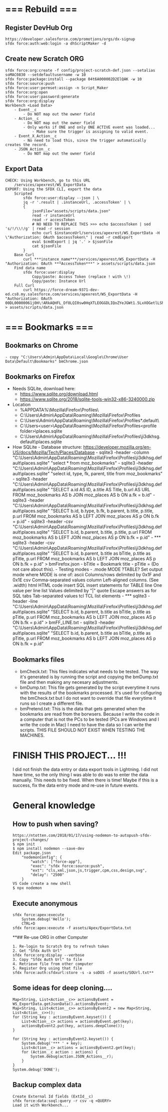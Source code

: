 # === Rebuild ===
## Register DevHub Org
```
https://developer.salesforce.com/promotions/orgs/dx-signup
sfdx force:auth:web:login -a dhScriptMaker -d
```
## Create new Scratch ORG
```
sfdx force:org:create -f config/project-scratch-def.json --setalias soMAC0830 --setdefaultusername -w 10
sfdx force:package:install --package 04t6A000002D2ElQAK -w 10
sfdx force:source:push
sfdx force:user:permset:assign -n Script_Maker
sfdx force:org:open
sfdx force:user:password:generate
sfdx force:org:display
Workbench <Load Data>
    - Event__c
        - Do NOT map out the owner field
    - Action__c
        - Do NOT map out the owner field
        - Only works if ONE and only ONE ACTIVE event was loaded...
			- Make sure the trigger is assigning to valid event.
    - Event_X_Action__c
        - No need to load this, since the trigger automatically creates the record.
    - JSON_Action__c
        - Do NOT map out the owner field
```
## Export Data
```
CHECK: Using Workbench, go to this URL
    /services/apexrest/WS_ExportData
EXPORT: Using the SFDX CLI, export the data
    Scripted
        sfdx force:user:display --json | \
        jq -r '.result | .instanceUrl, .accessToken' | \
        {
            jsonFile="assets/scripts/data.json"
            read -r instanceUrl
            read -r accessToken
            # NO NEED TO REPLACE THIS >>> echo $accessToken | sed 's/!/\\!/g' | read -r session
            echo curl $instanceUrl/services/apexrest/WS_ExportData -H \"Authorization: OAuth $accessToken\" | read -r cmdExport
            eval $cmdExport | jq '.' > $jsonFile
            cat $jsonFile 
        }
    Base Curl
        curl ***instance_name***/services/apexrest/WS_ExportData -H "Authorization: OAuth ***AccessToken***" > assets/scripts/data.json
    Find data name
        sfdx force:user:display
            Copy/paste: Access Token (replace ! with \!)
            Copy/paste: Instance Url
    Full Curl
        curl https://force-dream-9371-dev-ed.cs8.my.salesforce.com/services/apexrest/WS_ExportData -H "Authorization: OAuth 00DL00000061j0H\!ARkAQHFL_Df8LQI0sw0HqXTLEOGGDLIQoZYeJGWt1.5LxXOGetlLShTL.bJRVS5L42VybMQbTBZVVygvJ.R5xtv9Xt9gYOKY" > assets/scripts/data.json
```

# === Bookmarks ===
## Bookmarks on Chrome
    - copy "C:\Users\Admin\AppData\Local\Google\Chrome\User Data\Default\Bookmarks" bmChrome.json
## Bookmarks on Firefox
- Needs SQLite, download here:
    - https://www.sqlite.org/download.html
    - https://www.sqlite.org/2018/sqlite-tools-win32-x86-3240000.zip
- Location
    - %APPDATA%\Mozilla\Firefox\Profiles\
    - C:\Users\Admin\AppData\Roaming\Mozilla\Firefox\Profiles
    - C:\Users\Admin\AppData\Roaming\Mozilla\Firefox\Profiles\*.default\
    - C:\Users\<user>\AppData\Roaming\Mozilla\Firefox\Profiles\<profile folder>\places.sqlite
    - C:\Users\Admin\AppData\Roaming\Mozilla\Firefox\Profiles\ji3dkhsg.default\places.sqlite
- How
    SQLite
        - Database structure: https://developer.mozilla.org/en-US/docs/Mozilla/Tech/Places/Database
        - sqlite3 -header -column "C:\Users\Admin\AppData\Roaming\Mozilla\Firefox\Profiles\ji3dkhsg.default\places.sqlite" "select * from moz_bookmarks"
        - sqlite3 -header "C:\Users\Admin\AppData\Roaming\Mozilla\Firefox\Profiles\ji3dkhsg.default\places.sqlite" "select id, type, fk, parent, title from moz_bookmarks"
        - sqlite3 -header "C:\Users\Admin\AppData\Roaming\Mozilla\Firefox\Profiles\ji3dkhsg.default\places.sqlite" "SELECT a.id AS ID, a.title AS Title, b.url AS URL FROM moz_bookmarks AS b JOIN moz_places AS b ON a.fk = b.id"
        - sqlite3 -header "C:\Users\Admin\AppData\Roaming\Mozilla\Firefox\Profiles\ji3dkhsg.default\places.sqlite" "SELECT b.id, b.type, b.fk, b.parent, b.title, p.title, p.url FROM moz_bookmarks AS b LEFT JOIN moz_places AS p ON b.fk = p.id"
        - sqlite3 -header -csv "C:\Users\Admin\AppData\Roaming\Mozilla\Firefox\Profiles\ji3dkhsg.default\places.sqlite" "SELECT b.id, b.parent, b.title, p.title, p.url FROM moz_bookmarks AS b LEFT JOIN moz_places AS p ON b.fk = p.id"
        - *** sqlite3 -header -csv "C:\Users\Admin\AppData\Roaming\Mozilla\Firefox\Profiles\ji3dkhsg.default\places.sqlite" "SELECT b.id, b.parent, b.title as bTitle, p.title as pTitle, p.url FROM moz_bookmarks AS b LEFT JOIN moz_places AS p ON b.fk = p.id" > bmFirefox.json
            - bTitle = Bookmark title
            - pTitle = <HTML><HEAD><Title>....</Title></HEAD></HTML> (Do not care about this).
        - Testing modes
            - .mode MODE ?TABLE?     Set output mode where MODE is one of:
                         ascii    Columns/rows delimited by 0x1F and 0x1E
                         csv      Comma-separated values
                         column   Left-aligned columns.  (See .width)
                         html     HTML <table> code
                         insert   SQL insert statements for TABLE
                         line     One value per line
                         list     Values delimited by "|"
                         quote    Escape answers as for SQL
                         tabs     Tab-separated values
                         tcl      TCL list elements
            - *** sqlite3 -header -line "C:\Users\Admin\AppData\Roaming\Mozilla\Firefox\Profiles\ji3dkhsg.default\places.sqlite" "SELECT b.id, b.parent, b.title as bTitle, p.title as pTitle, p.url FROM moz_bookmarks AS b LEFT JOIN moz_places AS p ON b.fk = p.id" > bmFF_LINE.txt
            - sqlite3 -header "C:\Users\Admin\AppData\Roaming\Mozilla\Firefox\Profiles\ji3dkhsg.default\places.sqlite" "SELECT b.id, b.parent, b.title as bTitle, p.title as pTitle, p.url FROM moz_bookmarks AS b LEFT JOIN moz_places AS p ON b.fk = p.id"
## Bookmarks files
- bmCheck.txt: This files indicates what needs to be tested. The way it's generated is by running the script and copying the bmDump.txt file and then making any necesary adjustments.
- bmDump.txt: This file gets generated by the script everytime it runs with the results of the bookmarks processed. It's used for cofiguring the bmCheck.txt but I do not want to override that file everytime it runs so I create a different file.
- bmPretend.txt: This is the data that gets generated when the bookmarks are read from the borwsers. Because I write the code in a computer that is not the PCs to  be tested (PCs are Windows and I write the code in Mac) I need to have the data so I can write the scripts. THIS FILE SHOULD NOT EXIST WHEN TESTING THE MACHINES.
 
# FINISH THIS PROJECT... !!!
I did not finish the data entry or data export tools in Lightning. I did not have time, so the only thing I was able to do was to enter the data manually. This needs to be fixed. When there is time! Maybe if this is a success, fix the data entry mode and re-use in future events.


# General knowledge
## How to push when saving?
```
https://ntotten.com/2018/01/17/using-nodemon-to-autopush-sfdx-project-changes/
$ npm init
$ npm install nodemon --save-dev
Edit package.json
    "nodemonConfig": {
        "watch": ["force-app"],
        "exec": "sfdx force:source:push",
        "ext": "cls,xml,json,js,trigger,cpm,css,design,svg",
        "delay": "2500"
    }
VS Code create a new shell
$ npx nodemon
```
## Execute anonymous
```
sfdx force:apex:execute
    System.debug('Hello');
    CTRL+D
sfdx force:apex:execute -f assets/Apex/ExportData.txt
```
**## Re-use ORG in other Computer
```
1. Re-login to Scratch Org to refresh token
2. Get "Sfdx Auth Url"
sfdx force:org:display --verbose
3. Copy "Sfdx Auth Url" to file
4. Retrieve file from other computer
5. Register Org using that file
sfdx force:auth:sfdxurl:store -s -a soDOS -f assets/SOUrl.txt**
```
## Some ideas for deep cloning....
```
Map<String, List<Action__c>> actionsByEvent = WS_ExportData.getJsonData().actionsByEvent;
Map<String, List<Action__c>> actionsByEvent2 = new Map<String, List<Action__c>>();
for (String key : actionsByEvent.keyset()) {
	List<Action__c> actions = actionsByEvent.get(key);
    actionsByEvent2.put(key, actions.deepClone());
}

for (String key : actionsByEvent2.keyset()) {
    System.debug('*** ' + key);
    List<Action__c> actions = actionsByEvent2.get(key);
    for (Action__c action : actions) {
	    System.debug(action.JSON_Actions__r);
    }
}
System.debug('DONE');
```
## Backup complex data
```
Create External Id fields (ExtId__c)
sfdx force:data:soql:query -r csv -q <QUERY>
Load it with Workbench...
```



